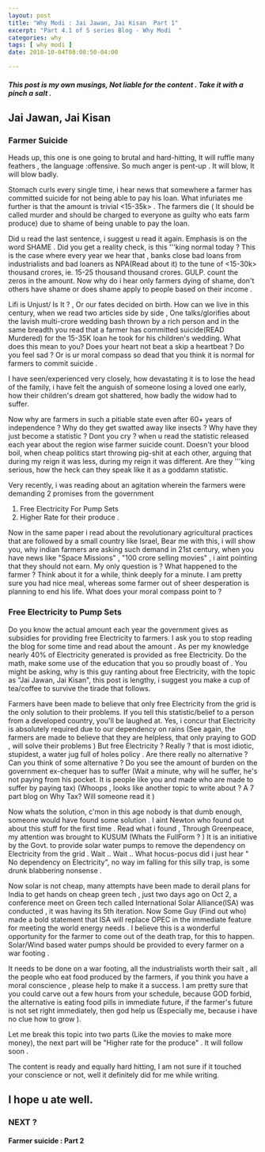 ```yaml
---
layout: post
title: "Why Modi : Jai Jawan, Jai Kisan  Part 1"
excerpt: "Part 4.1 of 5 series Blog - Why Modi  "
categories: why
tags: [ why modi ]
date: 2018-10-04T08:08:50-04:00

---
```


##### This post is my own musings, Not liable for the content . Take it with a pinch a salt .



## Jai Jawan, Jai Kisan

### Farmer Suicide

Heads up, this one is one going to brutal and hard-hitting,  It will ruffle many feathers , the language :offensive. So much anger is pent-up . It will blow, It will blow badly.

Stomach curls every single time, i hear news that somewhere a farmer has committed suicide for not being able to pay his loan. What infuriates me further is that the amount is trivial <15-35k> . The farmers die ( It should be called murder and should be charged to everyone as guilty who eats farm produce) due to shame of being unable to pay the loan.

Did u read the last sentence, i suggest u read it again. Emphasis is on the word SHAME . Did you get a reality check, is this '''king normal today ? This is the case where  every year we hear that , banks close bad loans from industrialists and bad loaners as NPA(Read about it) to the tune of <15-30k> thousand crores, ie. 15-25 thousand thousand crores. GULP. count the zeros in the amount. Now why do i hear only farmers dying of shame, don't others have shame or does shame apply to people based on their income .

Lifi is Unjust/ Is It ? , Or our fates decided on birth. How can we live in this century, when we read two articles side by side , One talks/glorifies about the lavish multi-crore wedding bash thrown by a rich person and in the same breadth you read that a farmer has committed suicide(READ Murdered) for the 15-35K loan he took for his children's wedding.  What does this mean to you? Does your heart not beat a skip a heartbeat ? Do you feel sad ? Or is ur moral compass so dead that you think it is normal for farmers to commit suicide .

I have seen/experienced very closely, how devastating it is to lose the head of the family, i have felt the anguish of someone losing a loved one early, how their children's dream got shattered, how badly the widow had to suffer.

Now why are farmers in such a pitiable state even after 60+ years of independence ? Why do they get swatted away like insects ? Why have they just become a statistic ? Dont you cry ? when u read the statistic released each year about the region wise farmer suicide count.
Doesn't your blood boil, when cheap politics start throwing pig-shit at each other, arguing that during my reign it was less, during my reign it was different. Are they '''king serious, how the heck can they speak like it as a goddamn statistic.

Very recently, i was reading about an agitation wherein the farmers were demanding 2 promises from the government
1. Free Electricity For Pump Sets
2. Higher Rate for their produce .

Now in the same paper i read about the revolutionary agricultural practices that are followed by a small country like Israel, Bear me with this, i will show you, why indian farmers are asking such demand in 21st century, when you have news like "Space Missions" , "100 crore selling movies" , i aint pointing that they should not earn. My only question is ? What happened to the farmer ? Think about it for a while, think deeply for a minute. I am pretty sure you had nice meal, whereas some farmer out of sheer desperation is planning to end his life. What does your moral compass point to ?

### Free Electricity to Pump Sets
Do you know the actual amount each year the government gives as subsidies for providing free Electricity to farmers. I ask you to stop reading the blog for some time and read about the amount . As per my knowledge nearly 40% of Electricity generated is provided as free Electricity.  Do the math, make some use of the education that you so proudly boast of . You might be asking, why is this guy ranting about free Electricity, with the topic as "Jai Jawan, Jai Kisan", this post is lengthy, i suggest you make a cup of tea/coffee to survive the tirade that follows.

Farmers have been made to believe that only free Electricity from the grid is the only solution to their problems. If you tell this statistic/belief to a person from a developed country, you'll be laughed at. Yes, i concur that Electricity is absolutely required due to our dependency on rains (See again, the farmers are made to believe that they are helpless, that only praying to GOD , will solve their problems )
But free Electricity ? Really ? that is most idiotic, stupidest, a water jug full of holes policy . Are there really no alternative ? Can you think of some alternative ? Do you see the amount of burden on the government ex-chequer has to suffer (Wait a minute, why will he suffer, he's not paying from his pocket. It is people like you and made who are made to suffer by paying tax) (Whoops , looks like another topic to write about ? A 7 part blog on Why Tax? Will someone read it )

Now whats the solution, c'mon in this age nobody is that dumb enough, someone would have found some solution . I aint Newton who found out about this stuff for the first time . Read what i found , Through Greenpeace, my attention was brought to KUSUM (Whats the  FullForm ? )
It is an initiative by the Govt. to provide solar water pumps to remove the dependency on Electricity from the grid . Wait .. Wait .. What hocus-pocus did i just hear " No dependency on Electricity", no way im falling for this silly trap, is some drunk blabbering nonsense .

Now solar is not cheap, many attempts have been made to derail plans for India to get hands on cheap green tech , just two days ago on Oct 2, a conference meet on Green tech called International Solar Alliance(ISA) was conducted , it was having its 5th iteration.  Now Some Guy (Find out who) made a bold statement that ISA will replace  OPEC in the immediate feature for meeting the world energy needs .
I believe this is a wonderful opportunity for the farmer to come out of the death trap, for this to happen. Solar/Wind based water pumps should be provided to every farmer on a war footing .

It needs to be done on a war footing, all the industrialists worth their salt , all the people who eat food produced by the farmers, if you think you have a moral conscience , please help to make it a success.  I am pretty sure that you could carve out a few hours from your schedule, because GOD forbid, the alternative is eating food pills in immediate future, if the farmer's future is not set right immediately, then god help us (Especially me, because i have no clue how to grow ).

Let me break this topic into two parts (Like the movies to make more money), the next part will be "Higher rate for the produce" . It will follow soon .

The content is ready and equally hard hitting, I am not sure if it touched your conscience or not, well it definitely did for me while writing.

## I hope u ate well.

### NEXT ?
#### Farmer suicide  : Part 2
